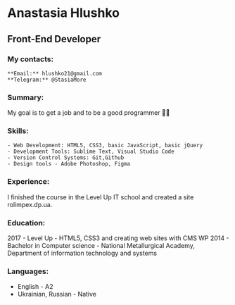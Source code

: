 # Anastasia Hlushko

## Front-End Developer
### My contacts:

    **Email:** hlushko21@gmail.com
    **Telegram:** @StasiaMore

### Summary:
My goal is to get a job and to be a good programmer :woman_technologist:   

### Skills:
    - Web Development: HTML5, CSS3, basic JavaScript, basic jQuery
    - Development Tools: Sublime Text, Visual Studio Code
    - Version Control Systems: Git,Github
    - Design tools - Adobe Photoshop, Figma

### Experience:
I finished the course in the Level Up IT school and created a site rolimpex.dp.ua. 

### Education: 
2017 - Level Up - HTML5, CSS3 and creating web sites with CMS WP
2014 - Bachelor in Computer science - National Metallurgical Academy, Department of information technology and systems 
                                                    
### Languages:
 - English - A2
 - Ukrainian, Russian - Native
